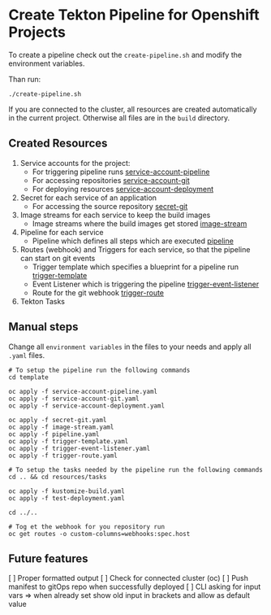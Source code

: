 # Create Tekton Pipeline for Openshift Projects

To create a pipeline check out the `create-pipeline.sh` and modify the environment variables.

Than run:

```shell
./create-pipeline.sh
```

If you are connected to the cluster, all resources are created automatically in the current project.
Otherwise all files are in the `build` directory.

## Created Resources

1. Service accounts for the project:
   - For triggering pipeline runs [service-account-pipeline](./template/service-account-pipeline.yaml)
   - For accessing repositories [service-account-git](./template/service-account-git.yaml)
   - For deploying resources [service-account-deployment](./template/service-account-deployment.yaml)
   <!-- ! FIXME trigger service account cluster role ??? namespace for project??? -->
2. Secret for each service of an application
   - For accessing the source repository [secret-git](./template/secret-git.yaml)
3. Image streams for each service to keep the build images
   - Image streams where the build images get stored [image-stream](./template/image-stream.yaml)
4. Pipeline for each service
   - Pipeline which defines all steps which are executed [pipeline](./template/pipeline.yaml)
5. Routes (webhook) and Triggers for each service, so that the pipeline can start on git events
   - Trigger template which specifies a blueprint for a pipeline run [trigger-template](./template/trigger-template.yaml)
   - Event Listener which is triggering the pipeline [trigger-event-listener](./template/trigger-event-listener.yaml)
   - Route for the git webhook [trigger-route](./template/trigger-route.yaml)
6. Tekton Tasks
   <!-- TODO - kustomize-build -->
   <!-- TODO - test-deployment -->

## Manual steps

Change all `environment variables` in the files to your needs and apply all `.yaml` files.

```shell
# To setup the pipeline run the following commands
cd template

oc apply -f service-account-pipeline.yaml
oc apply -f service-account-git.yaml
oc apply -f service-account-deployment.yaml

oc apply -f secret-git.yaml
oc apply -f image-stream.yaml
oc apply -f pipeline.yaml
oc apply -f trigger-template.yaml
oc apply -f trigger-event-listener.yaml
oc apply -f trigger-route.yaml

# To setup the tasks needed by the pipeline run the following commands
cd .. && cd resources/tasks

oc apply -f kustomize-build.yaml
oc apply -f test-deployment.yaml

cd ../..

# Tog et the webhook for you repository run
oc get routes -o custom-columns=webhooks:spec.host
```

## Future features

[ ] Proper formatted output
[ ] Check for connected cluster (oc)
[ ] Push manifest to gitOps repo when successfully deployed
[ ] CLI asking for input vars => when already set show old input in brackets and allow as default value

